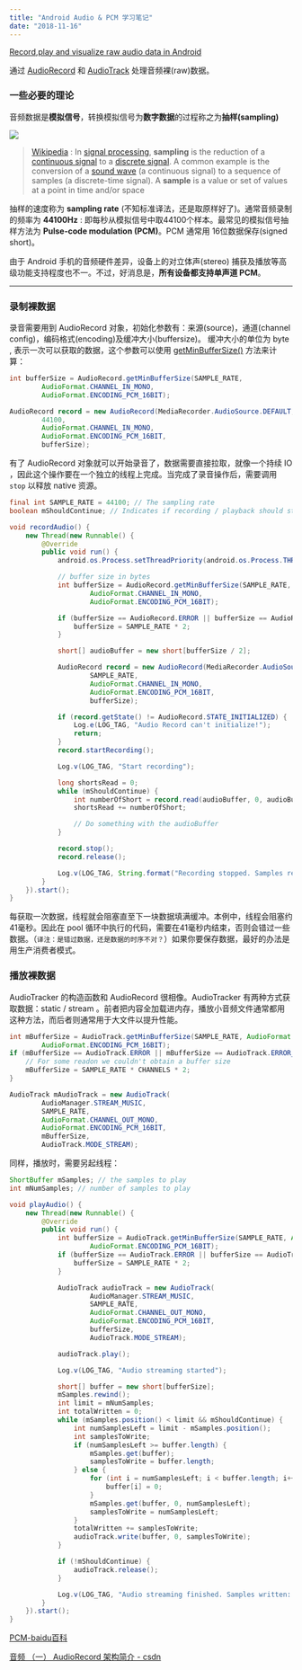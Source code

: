 ```yaml
---
title: "Android Audio & PCM 学习笔记"
date: "2018-11-16"
---
```


[Record,play and visualize raw audio data in Android](https://www.newventuresoftware.com/blog/record-play-and-visualize-raw-audio-data-in-android)

通过 [AudioRecord](http://developer.android.com/reference/android/media/AudioRecord.html) 和 [AudioTrack](http://developer.android.com/reference/android/media/AudioTrack.html) 处理音频裸(raw)数据。

### 一些必要的理论

音频数据是**模拟信号**，转换模拟信号为**数字数据**的过程称之为**抽样(sampling)**

![](images/300px-signal_sampling.png)

> [Wikipedia](https://en.wikipedia.org/wiki/Sampling_%28signal_processing%29) : In [signal processing](https://en.wikipedia.org/wiki/Signal_processing), **sampling** is the reduction of a [continuous signal](https://en.wikipedia.org/wiki/Continuous_signal) to a [discrete signal](https://en.wikipedia.org/wiki/Discrete_signal). A common example is the conversion of a [sound wave](https://en.wikipedia.org/wiki/Sound_wave) (a continuous signal) to a sequence of samples (a discrete-time signal). A **sample** is a value or set of values at a point in time and/or space

抽样的速度称为 **sampling rate** (不知标准译法，还是取原样好了)。通常音频录制的频率为 **44100Hz** : 即每秒从模拟信号中取44100个样本。最常见的模拟信号抽样方法为 **Pulse-code modulation (PCM)**。PCM 通常用 16位数据保存(signed short)。

由于 Android 手机的音频硬件差异，设备上的对立体声(stereo) 捕获及播放等高级功能支持程度也不一。不过，好消息是，**所有设备都支持单声道 PCM**。

* * *

### 录制裸数据

录音需要用到 AudioRecord 对象，初始化参数有：来源(source)，通道(channel config)，编码格式(encoding)及缓冲大小(buffersize)。 缓冲大小的单位为 byte , 表示一次可以获取的数据，这个参数可以使用 [getMinBufferSize()](http://developer.android.com/reference/android/media/AudioRecord.html#getMinBufferSize%28int,%20int,%20int%29) 方法来计算：

```java
int bufferSize = AudioRecord.getMinBufferSize(SAMPLE_RATE,
        AudioFormat.CHANNEL_IN_MONO,
        AudioFormat.ENCODING_PCM_16BIT);

AudioRecord record = new AudioRecord(MediaRecorder.AudioSource.DEFAULT,
        44100,
        AudioFormat.CHANNEL_IN_MONO,
        AudioFormat.ENCODING_PCM_16BIT,
        bufferSize);
```

有了 AudioRecord 对象就可以开始录音了，数据需要直接拉取，就像一个持续 IO ，因此这个操作要在一个独立的线程上完成。当完成了录音操作后，需要调用 `stop` 以释放 native 资源。

```java
final int SAMPLE_RATE = 44100; // The sampling rate
boolean mShouldContinue; // Indicates if recording / playback should stop

void recordAudio() {
    new Thread(new Runnable() {
        @Override
        public void run() {
            android.os.Process.setThreadPriority(android.os.Process.THREAD_PRIORITY_AUDIO);

            // buffer size in bytes
            int bufferSize = AudioRecord.getMinBufferSize(SAMPLE_RATE,
                    AudioFormat.CHANNEL_IN_MONO,
                    AudioFormat.ENCODING_PCM_16BIT);

            if (bufferSize == AudioRecord.ERROR || bufferSize == AudioRecord.ERROR_BAD_VALUE) {
                bufferSize = SAMPLE_RATE * 2;
            }

            short[] audioBuffer = new short[bufferSize / 2];

            AudioRecord record = new AudioRecord(MediaRecorder.AudioSource.DEFAULT,
                    SAMPLE_RATE,
                    AudioFormat.CHANNEL_IN_MONO,
                    AudioFormat.ENCODING_PCM_16BIT,
                    bufferSize);

            if (record.getState() != AudioRecord.STATE_INITIALIZED) {
                Log.e(LOG_TAG, "Audio Record can't initialize!");
                return;
            }
            record.startRecording();

            Log.v(LOG_TAG, "Start recording");

            long shortsRead = 0;
            while (mShouldContinue) {
                int numberOfShort = record.read(audioBuffer, 0, audioBuffer.length);
                shortsRead += numberOfShort;

                // Do something with the audioBuffer
            }

            record.stop();
            record.release();

            Log.v(LOG_TAG, String.format("Recording stopped. Samples read: %d", shortsRead));
        }
    }).start();
}
```

每获取一次数据，线程就会阻塞直至下一块数据填满缓冲。本例中，线程会阻塞约41毫秒。因此在 pool 循环中执行的代码，需要在41毫秒内结束，否则会错过一些数据。（`译注：是错过数据，还是数据的时序不对？`）如果你要保存数据，最好的办法是用生产消费者模式。

### 播放裸数据

AudioTracker 的构造函数和 AudioRecord 很相像。AudioTracker 有两种方式获取数据：static / stream 。前者把内容全加载进内存，播放小音频文件通常都用这种方法，而后者则通常用于大文件以提升性能。

```java
int mBufferSize = AudioTrack.getMinBufferSize(SAMPLE_RATE, AudioFormat.CHANNEL_OUT_MONO,
        AudioFormat.ENCODING_PCM_16BIT);
if (mBufferSize == AudioTrack.ERROR || mBufferSize == AudioTrack.ERROR_BAD_VALUE) {
    // For some readon we couldn't obtain a buffer size
    mBufferSize = SAMPLE_RATE * CHANNELS * 2;
}

AudioTrack mAudioTrack = new AudioTrack(
        AudioManager.STREAM_MUSIC,
        SAMPLE_RATE,
        AudioFormat.CHANNEL_OUT_MONO,
        AudioFormat.ENCODING_PCM_16BIT,
        mBufferSize,
        AudioTrack.MODE_STREAM);
```

同样，播放时，需要另起线程：

```java
ShortBuffer mSamples; // the samples to play
int mNumSamples; // number of samples to play

void playAudio() {
    new Thread(new Runnable() {
        @Override
        public void run() {
            int bufferSize = AudioTrack.getMinBufferSize(SAMPLE_RATE, AudioFormat.CHANNEL_OUT_MONO,
                    AudioFormat.ENCODING_PCM_16BIT);
            if (bufferSize == AudioTrack.ERROR || bufferSize == AudioTrack.ERROR_BAD_VALUE) {
                bufferSize = SAMPLE_RATE * 2;
            }

            AudioTrack audioTrack = new AudioTrack(
                    AudioManager.STREAM_MUSIC,
                    SAMPLE_RATE,
                    AudioFormat.CHANNEL_OUT_MONO,
                    AudioFormat.ENCODING_PCM_16BIT,
                    bufferSize,
                    AudioTrack.MODE_STREAM);

            audioTrack.play();

            Log.v(LOG_TAG, "Audio streaming started");

            short[] buffer = new short[bufferSize];
            mSamples.rewind();
            int limit = mNumSamples;
            int totalWritten = 0;
            while (mSamples.position() < limit && mShouldContinue) {
                int numSamplesLeft = limit - mSamples.position();
                int samplesToWrite;
                if (numSamplesLeft >= buffer.length) {
                    mSamples.get(buffer);
                    samplesToWrite = buffer.length;
                } else {
                    for (int i = numSamplesLeft; i < buffer.length; i++) {
                        buffer[i] = 0;
                    }
                    mSamples.get(buffer, 0, numSamplesLeft);
                    samplesToWrite = numSamplesLeft;
                }
                totalWritten += samplesToWrite;
                audioTrack.write(buffer, 0, samplesToWrite);
            }

            if (!mShouldContinue) {
                audioTrack.release();
            }

            Log.v(LOG_TAG, "Audio streaming finished. Samples written: " + totalWritten);
        }
    }).start();
}
```

[PCM-baidu百科](https://baike.baidu.com/item/PCM/1568054)

[音频 （一） AudioRecord 架构简介 - csdn](https://blog.csdn.net/pashanhu6402/article/details/79983643)
